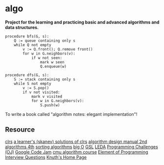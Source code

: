 algo
====

**Project for the learning and practicing basic and advanced algorithms and data structures.**

```
procedure bfs(G, s):
	Q := queue containing only s
	while Q not empty
		v := Q.front(); Q.remove front()
		for w in G.neighbors(v):
			if w not seen:
				mark w seen
				Q.enqueue(w)
```

```
procedure dfs(G, s):
	S := stack containing only s
	while S not empty
		v := S.pop()
		if v not visited:
			mark v visited
			for w in G.neighbors(v):
				S.push(w)
```

To write a book called "algorithm notes: elegant implementation"!

Resource
--------
[clrs][01]
[a learner's (skanev) solutions of clrs][02]
[algorithm design manual 2nd][03]
[algorithms 4th][04]
[sorting algorithms][05]
[big O][06]
[GSL][07]
[LEDA][08]
[Programming Challenges (OJ)][09]
[Google Code Jam][10]
[cmu algorithm course][11]
[Element of Programming Interview Questions][12]
[Knuth's Home Page][99]

[01]: http://mitpress.mit.edu/books/introduction-algorithms
[02]: http://clrs.skanev.com/index.html
[03]: http://www.algorist.com
[04]: http://algs4.cs.princeton.edu/home
[05]: http://www.sorting-algorithms.com
[06]: http://bigocheatsheet.com
[07]: http://www.gnu.org/software/gsl
[08]: http://www.algorithmic-solutions.com/index.htm
[09]: http://www.programming-challenges.com
[10]: https://code.google.com/codejam
[11]: http://www.cs.cmu.edu/~ckingsf/class/02713-s13/index.html
[12]: https://code.google.com/p/elements-of-programming-interviews/wiki/Programs
[99]: http://www-cs-faculty.stanford.edu/~uno
